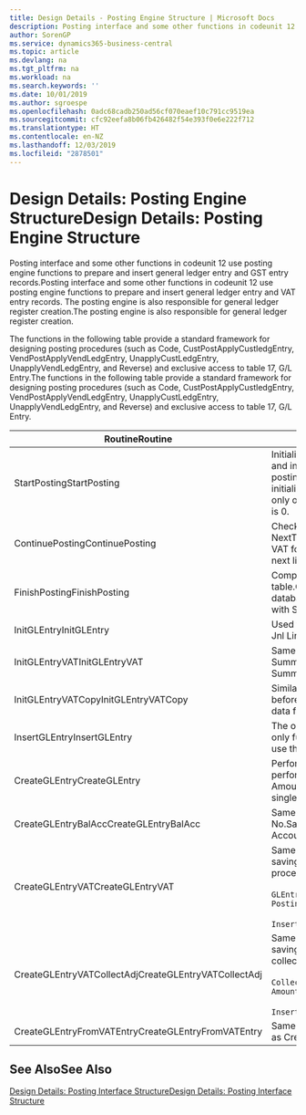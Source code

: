 ```yaml
---
title: Design Details - Posting Engine Structure | Microsoft Docs
description: Posting interface and some other functions in codeunit 12 use posting engine functions to prepare and insert general ledger entry and GST entry records. The posting engine is also responsible for general ledger register creation.
author: SorenGP
ms.service: dynamics365-business-central
ms.topic: article
ms.devlang: na
ms.tgt_pltfrm: na
ms.workload: na
ms.search.keywords: ''
ms.date: 10/01/2019
ms.author: sgroespe
ms.openlocfilehash: 0adc68cadb250ad56cf070eaef10c791cc9519ea
ms.sourcegitcommit: cfc92eefa8b06fb426482f54e393f0e6e222f712
ms.translationtype: HT
ms.contentlocale: en-NZ
ms.lasthandoff: 12/03/2019
ms.locfileid: "2878501"
---
```

# <a name="design-details-posting-engine-structure"></a><span data-ttu-id="3bfb4-104">Design Details: Posting Engine Structure</span><span class="sxs-lookup"><span data-stu-id="3bfb4-104">Design Details: Posting Engine Structure</span></span>
<span data-ttu-id="3bfb4-105">Posting interface and some other functions in codeunit 12 use posting engine functions to prepare and insert general ledger entry and GST entry records.</span><span class="sxs-lookup"><span data-stu-id="3bfb4-105">Posting interface and some other functions in codeunit 12 use posting engine functions to prepare and insert general ledger entry and VAT entry records.</span></span> <span data-ttu-id="3bfb4-106">The posting engine is also responsible for general ledger register creation.</span><span class="sxs-lookup"><span data-stu-id="3bfb4-106">The posting engine is also responsible for general ledger register creation.</span></span>  
  
 <span data-ttu-id="3bfb4-107">The functions in the following table provide a standard framework for designing posting procedures (such as Code, CustPostApplyCustledgEntry, VendPostApplyVendLedgEntry, UnapplyCustLedgEntry, UnapplyVendLedgEntry, and Reverse) and exclusive access to table 17, G/L Entry.</span><span class="sxs-lookup"><span data-stu-id="3bfb4-107">The functions in the following table provide a standard framework for designing posting procedures (such as Code, CustPostApplyCustledgEntry, VendPostApplyVendLedgEntry, UnapplyCustLedgEntry, UnapplyVendLedgEntry, and Reverse) and exclusive access to table 17, G/L Entry.</span></span>  
  
|<span data-ttu-id="3bfb4-108">Routine</span><span class="sxs-lookup"><span data-stu-id="3bfb4-108">Routine</span></span>|<span data-ttu-id="3bfb4-109">Description</span><span class="sxs-lookup"><span data-stu-id="3bfb4-109">Description</span></span>|  
|-------------|---------------------------------------|  
|<span data-ttu-id="3bfb4-110">StartPosting</span><span class="sxs-lookup"><span data-stu-id="3bfb4-110">StartPosting</span></span>|<span data-ttu-id="3bfb4-111">Initialises posting buffer TempGLEntryBuf, locks G/L Entry and GST Entry tables, and initialises Accounting Period, G/L Register, and Exchange Rate.</span><span class="sxs-lookup"><span data-stu-id="3bfb4-111">Initializes posting buffer TempGLEntryBuf, locks G/L Entry and VAT Entry tables, and initializes Accounting Period, G/L Register, and Exchange Rate.</span></span> <span data-ttu-id="3bfb4-112">Should be called only once, then NextEntryNo is 0.</span><span class="sxs-lookup"><span data-stu-id="3bfb4-112">Should be called only once, then NextEntryNo is 0.</span></span>|  
|<span data-ttu-id="3bfb4-113">ContinuePosting</span><span class="sxs-lookup"><span data-stu-id="3bfb4-113">ContinuePosting</span></span>|<span data-ttu-id="3bfb4-114">Checks and posts unrealised GST for previous transaction increment NextTransactionNo and prepares post of next line.</span><span class="sxs-lookup"><span data-stu-id="3bfb4-114">Checks and posts unrealized VAT for previous transaction increment NextTransactionNo and prepares post of next line.</span></span>|  
|<span data-ttu-id="3bfb4-115">FinishPosting</span><span class="sxs-lookup"><span data-stu-id="3bfb4-115">FinishPosting</span></span>|<span data-ttu-id="3bfb4-116">Completes posting by inserting G/L entries from temporary buffer into database table.</span><span class="sxs-lookup"><span data-stu-id="3bfb4-116">Completes posting by inserting G/L entries from temporary buffer into database table.</span></span> <span data-ttu-id="3bfb4-117">Always used together with StartPosting.</span><span class="sxs-lookup"><span data-stu-id="3bfb4-117">Always used together with StartPosting.</span></span> <span data-ttu-id="3bfb4-118">Checks for inconsistencies.</span><span class="sxs-lookup"><span data-stu-id="3bfb4-118">Checks for inconsistencies.</span></span>|  
|<span data-ttu-id="3bfb4-119">InitGLEntry</span><span class="sxs-lookup"><span data-stu-id="3bfb4-119">InitGLEntry</span></span>|<span data-ttu-id="3bfb4-120">Used to initialise new G/L entry for Gen.</span><span class="sxs-lookup"><span data-stu-id="3bfb4-120">Used to initialize new G/L entry for Gen.</span></span> <span data-ttu-id="3bfb4-121">Jnl Line.</span><span class="sxs-lookup"><span data-stu-id="3bfb4-121">Jnl Line.</span></span> <span data-ttu-id="3bfb4-122">Returns GLEntry as parameter.</span><span class="sxs-lookup"><span data-stu-id="3bfb4-122">Returns GLEntry as parameter.</span></span>|  
|<span data-ttu-id="3bfb4-123">InitGLEntryVAT</span><span class="sxs-lookup"><span data-stu-id="3bfb4-123">InitGLEntryVAT</span></span>|<span data-ttu-id="3bfb4-124">Same as InitGLEntry, but also assigns Bal. Account No. and SummarizeVAT.</span><span class="sxs-lookup"><span data-stu-id="3bfb4-124">Same as InitGLEntry, but also assigns Bal. Account No. and SummarizeVAT.</span></span>|  
|<span data-ttu-id="3bfb4-125">InitGLEntryVATCopy</span><span class="sxs-lookup"><span data-stu-id="3bfb4-125">InitGLEntryVATCopy</span></span>|<span data-ttu-id="3bfb4-126">Similar to InitGLEntryGST, but also copies posting groups data from GST Entry before SummariseGST.</span><span class="sxs-lookup"><span data-stu-id="3bfb4-126">Similar to InitGLEntryVAT, but also copies posting groups data from VAT Entry before SummarizeVAT.</span></span>|  
|<span data-ttu-id="3bfb4-127">InsertGLEntry</span><span class="sxs-lookup"><span data-stu-id="3bfb4-127">InsertGLEntry</span></span>|<span data-ttu-id="3bfb4-128">The only function that inserts G/L entry into global TempGLEntryBuf table.</span><span class="sxs-lookup"><span data-stu-id="3bfb4-128">The only function that inserts G/L entry into global TempGLEntryBuf table.</span></span> <span data-ttu-id="3bfb4-129">Always use this function for insert.</span><span class="sxs-lookup"><span data-stu-id="3bfb4-129">Always use this function for insert.</span></span>|  
|<span data-ttu-id="3bfb4-130">CreateGLEntry</span><span class="sxs-lookup"><span data-stu-id="3bfb4-130">CreateGLEntry</span></span>|<span data-ttu-id="3bfb4-131">Performs an InitGLEntry, assigns Additional Currency Amount, and then performs InsertGLEntry.</span><span class="sxs-lookup"><span data-stu-id="3bfb4-131">Performs an InitGLEntry, assigns Additional Currency Amount, and then performs InsertGLEntry.</span></span> <span data-ttu-id="3bfb4-132">Replaces several lines of code with a single function call.</span><span class="sxs-lookup"><span data-stu-id="3bfb4-132">Replaces several lines of code with a single function call.</span></span>|  
|<span data-ttu-id="3bfb4-133">CreateGLEntryBalAcc</span><span class="sxs-lookup"><span data-stu-id="3bfb4-133">CreateGLEntryBalAcc</span></span>|<span data-ttu-id="3bfb4-134">Same as CreateGLEntry, but also assigns Bal. Account Type and Bal. Account No.</span><span class="sxs-lookup"><span data-stu-id="3bfb4-134">Same as CreateGLEntry, but also assigns Bal. Account Type and Bal. Account No.</span></span>|  
|<span data-ttu-id="3bfb4-135">CreateGLEntryVAT</span><span class="sxs-lookup"><span data-stu-id="3bfb4-135">CreateGLEntryVAT</span></span>|<span data-ttu-id="3bfb4-136">Same as CreateGLEntry, but with additional processing for posting groups and saving to temporary GST buffer:</span><span class="sxs-lookup"><span data-stu-id="3bfb4-136">Same as CreateGLEntry, but with additional processing for posting groups and saving to temporary VAT buffer:</span></span><br /><br /> `GLEntry.CopyPostingGroupsFromDtldCVBuf(DtldCVLedgEntryBuf,GenJnlLine."Gen. Posting Type");`<br /><br /> `InsertVATEntriesFromTemp(DtldCVLedgEntryBuf,GLEntry);`|  
|<span data-ttu-id="3bfb4-137">CreateGLEntryVATCollectAdj</span><span class="sxs-lookup"><span data-stu-id="3bfb4-137">CreateGLEntryVATCollectAdj</span></span>|<span data-ttu-id="3bfb4-138">Same as CreateGLEntry, but with additional collection of adjustments and saving to temporary GST buffer:</span><span class="sxs-lookup"><span data-stu-id="3bfb4-138">Same as CreateGLEntry, but with additional collection of adjustments and saving to temporary VAT buffer:</span></span><br /><br /> `CollectAdjustment(AdjAmount,GLEntry.Amount,GLEntry."Additional-Currency Amount",OriginalDateSet);`<br /><br /> `InsertVATEntriesFromTemp(DtldCVLedgEntryBuf,GLEntry);`|  
|<span data-ttu-id="3bfb4-139">CreateGLEntryFromVATEntry</span><span class="sxs-lookup"><span data-stu-id="3bfb4-139">CreateGLEntryFromVATEntry</span></span>|<span data-ttu-id="3bfb4-140">Same as CreateGLEntry, but also copies posting groups from GST entry.</span><span class="sxs-lookup"><span data-stu-id="3bfb4-140">Same as CreateGLEntry, but also copies posting groups from VAT entry.</span></span>|  
  
## <a name="see-also"></a><span data-ttu-id="3bfb4-141">See Also</span><span class="sxs-lookup"><span data-stu-id="3bfb4-141">See Also</span></span>  
 [<span data-ttu-id="3bfb4-142">Design Details: Posting Interface Structure</span><span class="sxs-lookup"><span data-stu-id="3bfb4-142">Design Details: Posting Interface Structure</span></span>](design-details-posting-interface-structure.md)